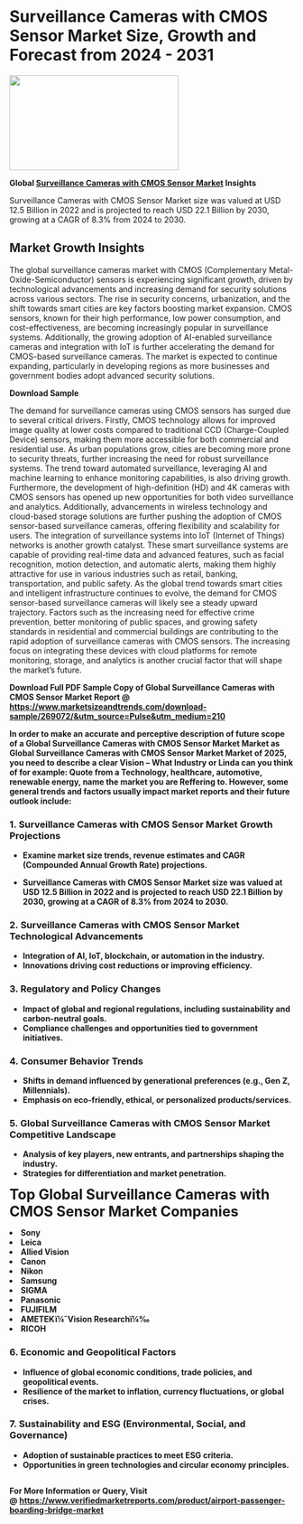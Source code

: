 <H1>Surveillance Cameras with CMOS Sensor Market Size, Growth and Forecast from 2024 - 2031</H1><img class="aligncenter size-medium wp-image-584254" src="https://thirdeyenews.in/wp-content/uploads/2024/09/Global-Market-Research-300x168.jpeg" alt="" width="300" height="168" /><p><strong>Global&nbsp;<a href="https://www.marketsizeandtrends.com/download-sample/269072/&amp;utm_source=Pulse&amp;utm_medium=210">Surveillance Cameras with CMOS Sensor Market</a> Insights</strong></p><p>Surveillance Cameras with CMOS Sensor Market size was valued at USD 12.5 Billion in 2022 and is projected to reach USD 22.1 Billion by 2030, growing at a CAGR of 8.3% from 2024 to 2030.</p><p><h2>Market Growth Insights</h2> <p>The global surveillance cameras market with CMOS (Complementary Metal-Oxide-Semiconductor) sensors is experiencing significant growth, driven by technological advancements and increasing demand for security solutions across various sectors. The rise in security concerns, urbanization, and the shift towards smart cities are key factors boosting market expansion. CMOS sensors, known for their high performance, low power consumption, and cost-effectiveness, are becoming increasingly popular in surveillance systems. Additionally, the growing adoption of AI-enabled surveillance cameras and integration with IoT is further accelerating the demand for CMOS-based surveillance cameras. The market is expected to continue expanding, particularly in developing regions as more businesses and government bodies adopt advanced security solutions.</p> <p><strong>Download Sample</strong></p> <p>The demand for surveillance cameras using CMOS sensors has surged due to several critical drivers. Firstly, CMOS technology allows for improved image quality at lower costs compared to traditional CCD (Charge-Coupled Device) sensors, making them more accessible for both commercial and residential use. As urban populations grow, cities are becoming more prone to security threats, further increasing the need for robust surveillance systems. The trend toward automated surveillance, leveraging AI and machine learning to enhance monitoring capabilities, is also driving growth. Furthermore, the development of high-definition (HD) and 4K cameras with CMOS sensors has opened up new opportunities for both video surveillance and analytics. Additionally, advancements in wireless technology and cloud-based storage solutions are further pushing the adoption of CMOS sensor-based surveillance cameras, offering flexibility and scalability for users. The integration of surveillance systems into IoT (Internet of Things) networks is another growth catalyst. These smart surveillance systems are capable of providing real-time data and advanced features, such as facial recognition, motion detection, and automatic alerts, making them highly attractive for use in various industries such as retail, banking, transportation, and public safety. As the global trend towards smart cities and intelligent infrastructure continues to evolve, the demand for CMOS sensor-based surveillance cameras will likely see a steady upward trajectory. Factors such as the increasing need for effective crime prevention, better monitoring of public spaces, and growing safety standards in residential and commercial buildings are contributing to the rapid adoption of surveillance cameras with CMOS sensors. The increasing focus on integrating these devices with cloud platforms for remote monitoring, storage, and analytics is another crucial factor that will shape the market’s future. <p><strong></p><p><span class=""><strong>Download Full PDF Sample Copy of Global Surveillance Cameras with CMOS Sensor Market Report</strong> @ <a href="https://www.marketsizeandtrends.com/download-sample/269072/&amp;utm_source=Pulse&amp;utm_medium=210" target="_blank">https://www.marketsizeandtrends.com/download-sample/269072/&amp;utm_source=Pulse&amp;utm_medium=210</a></span></p><p>In order to make an accurate and perceptive description of future scope of a Global&nbsp;Surveillance Cameras with CMOS Sensor Market Market as Global&nbsp;Surveillance Cameras with CMOS Sensor Market Market of 2025, you need to describe a clear Vision &ndash; What Industry or Linda can you think of for example: Quote from a Technology, healthcare, automotive, renewable energy, name the market you are Reffering to. However, some general trends and factors usually impact market reports and their future outlook include:</p><h3>1.&nbsp;<strong>Surveillance Cameras with CMOS Sensor Market Growth Projections</strong></h3><ul><li>Examine market size trends, revenue estimates and CAGR (Compounded Annual Growth Rate) projections.</li><li><p>Surveillance Cameras with CMOS Sensor Market size was valued at USD 12.5 Billion in 2022 and is projected to reach USD 22.1 Billion by 2030, growing at a CAGR of 8.3% from 2024 to 2030.</p></li></ul><h3>2.&nbsp;<strong>Surveillance Cameras with CMOS Sensor Market Technological Advancements</strong></h3><ul><li>Integration of AI, IoT, blockchain, or automation in the industry.</li><li>Innovations driving cost reductions or improving efficiency.</li></ul><h3>3.&nbsp;<strong>Regulatory and Policy Changes</strong></h3><ul><li>Impact of global and regional regulations, including sustainability and carbon-neutral goals.</li><li>Compliance challenges and opportunities tied to government initiatives.</li></ul><h3>4.&nbsp;<strong>Consumer Behavior Trends</strong></h3><ul><li>Shifts in demand influenced by generational preferences (e.g., Gen Z, Millennials).</li><li>Emphasis on eco-friendly, ethical, or personalized products/services.</li></ul><h3>5.&nbsp;<strong>Global Surveillance Cameras with CMOS Sensor Market Competitive Landscape</strong></h3><ul><li>Analysis of key players, new entrants, and partnerships shaping the industry.</li><li>Strategies for differentiation and market penetration.</li></ul><p data-pm-slice="1 1 []"><span style="color: inherit; font-family: inherit; font-size: 25px;">Top Global Surveillance Cameras with CMOS Sensor Market Companies</span></p><div class="" data-test-id=""><p><li>Sony</li><li> Leica</li><li> Allied Vision</li><li> Canon</li><li> Nikon</li><li> Samsung</li><li> SIGMA</li><li> Panasonic</li><li> FUJIFILM</li><li> AMETEKï¼ˆVision Researchï¼‰</li><li> RICOH</li></p></div><h3>6.&nbsp;<strong>Economic and Geopolitical Factors</strong></h3><ul><li>Influence of global economic conditions, trade policies, and geopolitical events.</li><li>Resilience of the market to inflation, currency fluctuations, or global crises.</li></ul><h3>7.&nbsp;<strong>Sustainability and ESG (Environmental, Social, and Governance)</strong></h3><ul><li>Adoption of sustainable practices to meet ESG criteria.</li><li>Opportunities in green technologies and circular economy principles.</li></ul><h2><strong style="font-size: 14px;">For More Information or Query, Visit @&nbsp;</strong><a style="background-color: #ffffff; font-size: 14px;" href="https://www.marketsizeandtrends.com/report/surveillance-cameras-with-cmos-sensor-market/" target="_blank">https://www.verifiedmarketreports.com/product/airport-passenger-boarding-bridge-market</a></h2>
